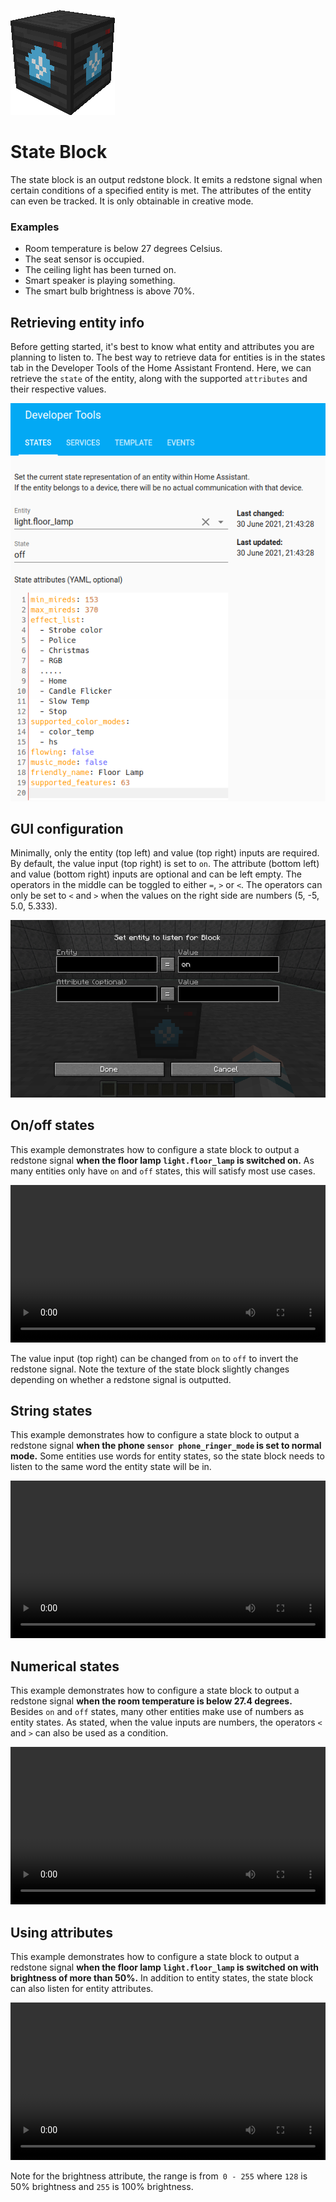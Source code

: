 
![Icon of State Block](./assets/images/state_block_icon.png)

# State Block

The state block is an output redstone block. It emits a redstone signal when certain conditions of a specified entity is met. The attributes of the entity can even be tracked. It is only obtainable in creative mode.

### Examples
- Room temperature is below 27 degrees Celsius. 
- The seat sensor is occupied.
- The ceiling light has been turned on.
- Smart speaker is playing something.
- The smart bulb brightness is above 70%.

## Retrieving entity info

Before getting started, it's best to know what entity and attributes you are planning to listen to. The best way to retrieve data for entities is in the states tab in the Developer Tools of the Home Assistant Frontend. Here, we can retrieve the `state` of the entity, along with the supported `attributes` and their respective values.

![Image of Developer Tools State page](./assets/images/state_developer_tools.png)

## GUI configuration

Minimally, only the entity (top left) and value (top right) inputs are required. By default, the value input (top right) is set to `on`. The attribute (bottom left) and value (bottom right) inputs are optional and can be left empty. The operators in the middle can be toggled to either `=`, `>` or `<`. The operators can only be set to `<` and `>` when the values on the right side are numbers (5, -5, 5.0, 5.333).

![Image of State Block GUI](./assets/images/state_block_screen.png)


## On/off states

This example demonstrates how to configure a state block to output a redstone signal **when the floor lamp `light.floor_lamp` is switched on.** As many entities only have `on` and `off` states, this will satisfy most use cases.

<video width="100%" controls>
  <source src="./assets/videos/state_block_example01.mp4" type="video/mp4">
  Your browser does not support the video tag.
</video> 

The value input (top right) can be changed from `on` to `off` to invert the redstone signal. Note the texture of the state block slightly changes depending on whether a redstone signal is outputted. 

## String states

This example demonstrates how to configure a state block to output a redstone signal **when the phone `sensor phone_ringer_mode` is set to normal mode.** Some entities use words for entity states, so the state block needs to listen to the same word the entity state will be in.

<video width="100%" controls>
  <source src="./assets/videos/state_block_example02.mp4" type="video/mp4">
  Your browser does not support the video tag.
</video> 

## Numerical states
This example demonstrates how to configure a state block to output a redstone signal **when the room temperature is below 27.4 degrees.** Besides `on` and `off` states, many other entities make use of numbers as entity states. As stated, when the value inputs are numbers, the operators `<` and `>` can also be used as a condition.

<video width="100%" controls>
  <source src="./assets/videos/state_block_example03.mp4" type="video/mp4">
  Your browser does not support the video tag.
</video> 

## Using attributes

This example demonstrates how to configure a state block to output a redstone signal **when the floor lamp `light.floor_lamp` is switched on with brightness of more than 50%.** In addition to entity states, the state block can also listen for entity attributes.

<video width="100%" controls>
  <source src="./assets/videos/state_block_example04.mp4" type="video/mp4">
  Your browser does not support the video tag.
</video> 

Note for the brightness attribute, the range is from` 0 - 255` where `128` is 50% brightness and `255` is 100% brightness.